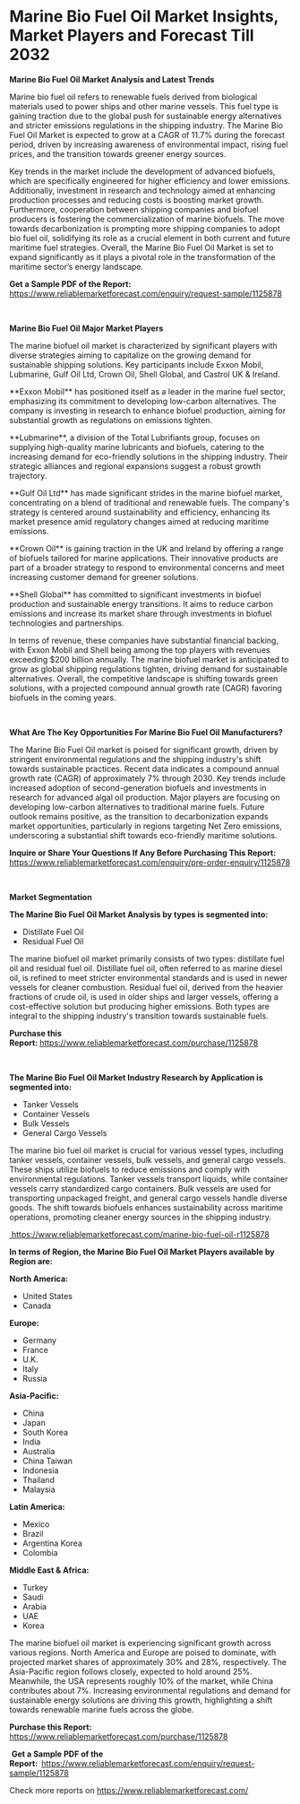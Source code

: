 <p><h1>Marine Bio Fuel Oil Market Insights, Market Players and Forecast Till 2032</h1></p><p><strong>Marine Bio Fuel Oil Market Analysis and Latest Trends</strong></p>
<p><p>Marine bio fuel oil refers to renewable fuels derived from biological materials used to power ships and other marine vessels. This fuel type is gaining traction due to the global push for sustainable energy alternatives and stricter emissions regulations in the shipping industry. The Marine Bio Fuel Oil Market is expected to grow at a CAGR of 11.7% during the forecast period, driven by increasing awareness of environmental impact, rising fuel prices, and the transition towards greener energy sources.</p><p>Key trends in the market include the development of advanced biofuels, which are specifically engineered for higher efficiency and lower emissions. Additionally, investment in research and technology aimed at enhancing production processes and reducing costs is boosting market growth. Furthermore, cooperation between shipping companies and biofuel producers is fostering the commercialization of marine biofuels. The move towards decarbonization is prompting more shipping companies to adopt bio fuel oil, solidifying its role as a crucial element in both current and future maritime fuel strategies. Overall, the Marine Bio Fuel Oil Market is set to expand significantly as it plays a pivotal role in the transformation of the maritime sector’s energy landscape.</p></p>
<p><strong>Get a Sample PDF of the Report:&nbsp;</strong> <a href="https://www.reliablemarketforecast.com/enquiry/request-sample/1125878?utm_campaign=3120&utm_medium=2&utm_source=Github&utm_content=ia&utm_term=02042025&utm_id=marine-bio-fuel-oil">https://www.reliablemarketforecast.com/enquiry/request-sample/1125878</a></p>
<p>&nbsp;</p>
<p><strong>Marine Bio Fuel Oil Major Market Players</strong></p>
<p><p>The marine biofuel oil market is characterized by significant players with diverse strategies aiming to capitalize on the growing demand for sustainable shipping solutions. Key participants include Exxon Mobil, Lubmarine, Gulf Oil Ltd, Crown Oil, Shell Global, and Castrol UK & Ireland.</p><p>**Exxon Mobil** has positioned itself as a leader in the marine fuel sector, emphasizing its commitment to developing low-carbon alternatives. The company is investing in research to enhance biofuel production, aiming for substantial growth as regulations on emissions tighten.</p><p>**Lubmarine**, a division of the Total Lubrifiants group, focuses on supplying high-quality marine lubricants and biofuels, catering to the increasing demand for eco-friendly solutions in the shipping industry. Their strategic alliances and regional expansions suggest a robust growth trajectory.</p><p>**Gulf Oil Ltd** has made significant strides in the marine biofuel market, concentrating on a blend of traditional and renewable fuels. The company's strategy is centered around sustainability and efficiency, enhancing its market presence amid regulatory changes aimed at reducing maritime emissions.</p><p>**Crown Oil** is gaining traction in the UK and Ireland by offering a range of biofuels tailored for marine applications. Their innovative products are part of a broader strategy to respond to environmental concerns and meet increasing customer demand for greener solutions.</p><p>**Shell Global** has committed to significant investments in biofuel production and sustainable energy transitions. It aims to reduce carbon emissions and increase its market share through investments in biofuel technologies and partnerships.</p><p>In terms of revenue, these companies have substantial financial backing, with Exxon Mobil and Shell being among the top players with revenues exceeding $200 billion annually. The marine biofuel market is anticipated to grow as global shipping regulations tighten, driving demand for sustainable alternatives. Overall, the competitive landscape is shifting towards green solutions, with a projected compound annual growth rate (CAGR) favoring biofuels in the coming years.</p></p>
<p>&nbsp;</p>
<p><strong>What Are The Key Opportunities For Marine Bio Fuel Oil Manufacturers?</strong></p>
<p><p>The Marine Bio Fuel Oil market is poised for significant growth, driven by stringent environmental regulations and the shipping industry's shift towards sustainable practices. Recent data indicates a compound annual growth rate (CAGR) of approximately 7% through 2030. Key trends include increased adoption of second-generation biofuels and investments in research for advanced algal oil production. Major players are focusing on developing low-carbon alternatives to traditional marine fuels. Future outlook remains positive, as the transition to decarbonization expands market opportunities, particularly in regions targeting Net Zero emissions, underscoring a substantial shift towards eco-friendly maritime solutions.</p></p>
<p><strong>Inquire or Share Your Questions If Any Before Purchasing This Report:</strong> <a href="https://www.reliablemarketforecast.com/enquiry/pre-order-enquiry/1125878?utm_campaign=3120&utm_medium=2&utm_source=Github&utm_content=ia&utm_term=02042025&utm_id=marine-bio-fuel-oil">https://www.reliablemarketforecast.com/enquiry/pre-order-enquiry/1125878</a></p>
<p>&nbsp;</p>
<p><strong>Market Segmentation</strong></p>
<p><strong>The Marine Bio Fuel Oil Market Analysis by types is segmented into:</strong></p>
<p><ul><li>Distillate Fuel Oil</li><li>Residual Fuel Oil</li></ul></p>
<p><p>The marine biofuel oil market primarily consists of two types: distillate fuel oil and residual fuel oil. Distillate fuel oil, often referred to as marine diesel oil, is refined to meet stricter environmental standards and is used in newer vessels for cleaner combustion. Residual fuel oil, derived from the heavier fractions of crude oil, is used in older ships and larger vessels, offering a cost-effective solution but producing higher emissions. Both types are integral to the shipping industry's transition towards sustainable fuels.</p></p>
<p><strong>Purchase this Report:&nbsp;</strong><a href="https://www.reliablemarketforecast.com/purchase/1125878?utm_campaign=3120&utm_medium=2&utm_source=Github&utm_content=ia&utm_term=02042025&utm_id=marine-bio-fuel-oil">https://www.reliablemarketforecast.com/purchase/1125878</a></p>
<p>&nbsp;</p>
<p><strong>The Marine Bio Fuel Oil Market Industry Research by Application is segmented into:</strong></p>
<p><ul><li>Tanker Vessels</li><li>Container Vessels</li><li>Bulk Vessels</li><li>General Cargo Vessels</li></ul></p>
<p><p>The marine bio fuel oil market is crucial for various vessel types, including tanker vessels, container vessels, bulk vessels, and general cargo vessels. These ships utilize biofuels to reduce emissions and comply with environmental regulations. Tanker vessels transport liquids, while container vessels carry standardized cargo containers. Bulk vessels are used for transporting unpackaged freight, and general cargo vessels handle diverse goods. The shift towards biofuels enhances sustainability across maritime operations, promoting cleaner energy sources in the shipping industry.</p></p>
<p><a href="https://www.reliablemarketforecast.com/marine-bio-fuel-oil-r1125878?utm_campaign=3120&utm_medium=2&utm_source=Github&utm_content=ia&utm_term=02042025&utm_id=marine-bio-fuel-oil">&nbsp;https://www.reliablemarketforecast.com/marine-bio-fuel-oil-r1125878</a></p>
<p><strong>In terms of Region, the Marine Bio Fuel Oil Market Players available by Region are:</strong></p>
<p>
    <p> <strong> North America: </strong>
        <ul>
            <li>United States</li>
            <li>Canada</li>
        </ul>
        </p> 
    <p> <strong> Europe: </strong>
        <ul>
            <li>Germany</li>
            <li>France</li>
            <li>U.K.</li>
            <li>Italy</li>
            <li>Russia</li>
        </ul>
        </p> 
    <p> <strong> Asia-Pacific: </strong>
        <ul>
            <li>China</li>
            <li>Japan</li>
            <li>South Korea</li>
            <li>India</li>
            <li>Australia</li>
            <li>China Taiwan</li>
            <li>Indonesia</li>
            <li>Thailand</li>
            <li>Malaysia</li>
        </ul>
        </p> 
    <p> <strong> Latin America: </strong>
        <ul>
            <li>Mexico</li>
            <li>Brazil</li>
            <li>Argentina Korea</li>
            <li>Colombia</li>
        </ul>
        </p> 
    <p> <strong> Middle East & Africa: </strong>
        <ul>
            <li>Turkey</li>
            <li>Saudi</li>
            <li>Arabia</li>
            <li>UAE</li>
            <li>Korea</li>
        </ul>
    </p>
    </p>
<p><p>The marine biofuel oil market is experiencing significant growth across various regions. North America and Europe are poised to dominate, with projected market shares of approximately 30% and 28%, respectively. The Asia-Pacific region follows closely, expected to hold around 25%. Meanwhile, the USA represents roughly 10% of the market, while China contributes about 7%. Increasing environmental regulations and demand for sustainable energy solutions are driving this growth, highlighting a shift towards renewable marine fuels across the globe.</p></p>
<p><strong>Purchase this Report: </strong><a href="https://www.reliablemarketforecast.com/purchase/1125878?utm_campaign=3120&utm_medium=2&utm_source=Github&utm_content=ia&utm_term=02042025&utm_id=marine-bio-fuel-oil">https://www.reliablemarketforecast.com/purchase/1125878</a></p>
<p>&nbsp;<strong>Get a Sample PDF of the Report:&nbsp;&nbsp;</strong><a href="https://www.reliablemarketforecast.com/enquiry/request-sample/1125878?utm_campaign=3120&utm_medium=2&utm_source=Github&utm_content=ia&utm_term=02042025&utm_id=marine-bio-fuel-oil">https://www.reliablemarketforecast.com/enquiry/request-sample/1125878</a></p>
<p><strong></strong></p>
<p>Check more reports on <a href="https://www.reliablemarketforecast.com/?utm_campaign=3120&utm_medium=2&utm_source=Github&utm_content=ia&utm_term=02042025&utm_id=marine-bio-fuel-oil">https://www.reliablemarketforecast.com/</a></p>